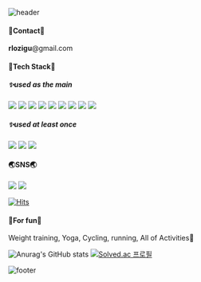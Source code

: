 ![header](https://capsule-render.vercel.app/api?type=waving&color=ffd4d4&height=300&section=header&text=Welcome&&fontAlignY=40&desc=my%20github%20profile&fontColor=ffffff&fontSize=90&descAlign=70&descAlignY=55)

#### 💌Contact💌
**rlozigu**@gmail.com
  
#### 🎷Tech Stack🎷
##### ✨used as the main
<img src="https://img.shields.io/badge/JAVA-007396?style=for-the-badge&logo=java&logoColor=white">  <img src="https://img.shields.io/badge/Spring-6DB33F?style=for-the-badge&logo=Spring&logoColor=white">  <img src="https://img.shields.io/badge/oracle-F80000?style=for-the-badge&logo=oracle&logoColor=white">  <img src="https://img.shields.io/badge/javascript-F7DF1E?style=for-the-badge&logo=javascript&logoColor=black">  <img src="https://img.shields.io/badge/jquery-0769AD?style=for-the-badge&logo=jquery&logoColor=white">  <img src="https://img.shields.io/badge/html-E34F26?style=for-the-badge&logo=html5&logoColor=white">
<img src="https://img.shields.io/badge/css-1572B6?style=for-the-badge&logo=css3&logoColor=white">
<img src="https://img.shields.io/badge/bootstrap-7952B3?style=for-the-badge&logo=bootstrap&logoColor=white">  <img src="https://img.shields.io/badge/apache tomcat-F8DC75?style=for-the-badge&logo=apachetomcat&logoColor=white">

##### ✨used at least once
<img src="https://img.shields.io/badge/Spring Boot-6DB33F?style=for-the-badge&logo=springboot&logoColor=white">  <img src="https://img.shields.io/badge/MongoDB-47A248?style=for-the-badge&logo=mongodb&logoColor=white">  <img src="https://img.shields.io/badge/Node.js-339933?style=for-the-badge&logo=nodedotjs&logoColor=white">

#### 🌏SNS🌏

<a href="https://eunjk.tistory.com" target="_blank"><img src="https://img.shields.io/badge/blog-000000?style=flat-square&logo=tistory&logoColor=white"/></a>  <a href="https://instagram.com/babootang?igshid=NGExMmI2YTkyZg==" target="_blank"><img src="https://img.shields.io/badge/Instagram-E4405F?style=flat-square&logo=Instagram&logoColor=white"/></a>

[![Hits](https://hits.seeyoufarm.com/api/count/incr/badge.svg?url=https%3A%2F%2Fgithub.com%2Frlozigu&count_bg=%23FF9379&title_bg=%23A2A2A2&icon=grav.svg&icon_color=%23000000&title=hits&edge_flat=false)](https://hits.seeyoufarm.com)



#### 🤹For fun🤹
Weight training, Yoga, Cycling, running,  All of Activities🤣



![Anurag's GitHub stats](https://github-readme-stats.vercel.app/api?username=rlozigu&show_icons=true&theme=flag-india)
[![Solved.ac
프로필](http://mazassumnida.wtf/api/v2/generate_badge?boj=nenenem1212)](https://solved.ac/nenenem1212)

![footer](https://capsule-render.vercel.app/api?section=footer&color=ffd4d4)

